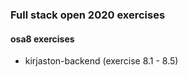 ### Full stack open 2020 exercises

#### osa8 exercises

* kirjaston-backend    (exercise 8.1 - 8.5)
